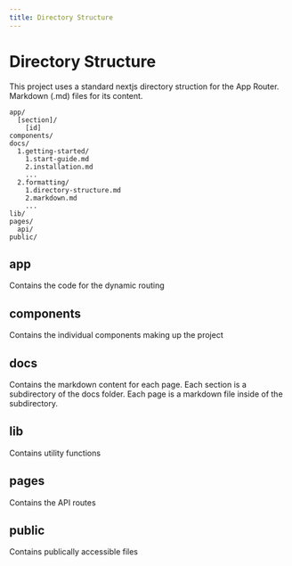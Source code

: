 ```yaml
---
title: Directory Structure
---
```


# Directory Structure

This project uses a standard nextjs directory struction for the App Router. Markdown (.md) files for its content.

```
app/
  [section]/
    [id]
components/
docs/
  1.getting-started/
    1.start-guide.md
    2.installation.md
    ...
  2.formatting/
    1.directory-structure.md
    2.markdown.md
    ...
lib/
pages/
  api/
public/

```

## app

Contains the code for the dynamic routing

## components

Contains the individual components making up the project

## docs

Contains the markdown content for each page. Each section is a subdirectory of the docs folder. Each page is a markdown file inside of the subdirectory.

## lib

Contains utility functions

## pages

Contains the API routes

## public

Contains publically accessible files
